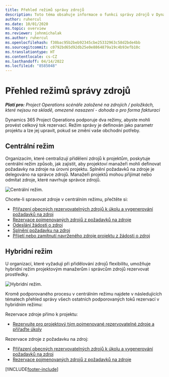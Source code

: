 ```yaml
---
title: Přehled režimů správy zdrojů
description: Toto téma obsahuje informace o funkci správy zdrojů v Dynamics 365 Project Operations.
author: ruhercul
ms.date: 10/01/2020
ms.topic: overview
ms.reviewer: johnmichalak
ms.author: ruhercul
ms.openlocfilehash: f30bac95b2beb92345cbe25332963c58d2bde4bb
ms.sourcegitcommit: c0792bd65d92db25e0e8864879a19c4b93efb10c
ms.translationtype: HT
ms.contentlocale: cs-CZ
ms.lasthandoff: 04/14/2022
ms.locfileid: "8585048"
---
```

# <a name="resource-management-modes-overview"></a>Přehled režimů správy zdrojů

_**Platí pro:** Project Operations scénáře založené na zdrojích / položkách, které nejsou na skladě, omezené nasazení - dohoda o pro forma fakturaci_


Dynamics 365 Project Operations podporuje dva režimy, abyste mohli provést celkový tok rezervací. Režim správy je definován jako parametr projektu a lze jej upravit, pokud se změní vaše obchodní potřeby.    

## <a name="central-mode"></a>Centrální režim
Organizacím, které centralizují přidělení zdrojů k projektům, poskytuje centrální režim způsob, jak zajistit, aby projektoví manažeři mohli definovat požadavky na zdroje na úrovni projektu. Splnění požadavků na zdroje je delegováno na správce zdrojů. Manažeři projektů mohou přijímat nebo odmítat zdroje, které navrhuje správce zdrojů.

![Centrální režim.](./media/resource-management-central.png)

Chcete-li spravovat zdroje v centrálním režimu, přečtěte si:

- [Přiřazení obecných rezervovatelných zdrojů k úkolu a vygenerování požadavků na zdroj](/dynamics365/project-service/assign-generic-bookable-resource)
- [Rezervace pojmenovaných zdrojů z požadavků na zdroje](/dynamics365/project-service/book-named-resource)
- [Odeslání žádosti o zdroj](/dynamics365/project-service/submit-resource-request)
- [Splnění požadavku na zdroj](/dynamics365/project-service/resource-management-fulfill-requests)
- [Přijetí nebo zamítnutí navrženého zdroje projektu z žádosti o zdroj](/dynamics365/project-service/accept-reject-proposed-resource)

## <a name="hybrid-mode"></a>Hybridní režim
U organizací, které vyžadují při přidělování zdrojů flexibilitu, umožňuje hybridní režim projektovým manažerům i správcům zdrojů rezervovat prostředky.

![Hybridní režim.](./media/resource-management-hybrid.png)

Kromě podporovaného procesu v centrálním režimu najdete v následujících tématech přehled správy všech ostatních podporovaných toků rezervací v hybridním režimu:

Rezervace zdroje přímo k projektu:
- [Rezervujte pro projektový tým pojmenované rezervovatelné zdroje a přiřaďte úkoly](/dynamics365/project-service/assign-named-bookable-resource)

Rezervace zdroje z požadavku na zdroj:
- [Přiřazení obecných rezervovatelných zdrojů k úkolu a vygenerování požadavků na zdroj](/dynamics365/project-service/assign-generic-bookable-resource)
- [Rezervace pojmenovaných zdrojů z požadavků na zdroje](/dynamics365/project-service/book-named-resource)


[!INCLUDE[footer-include](../includes/footer-banner.md)]